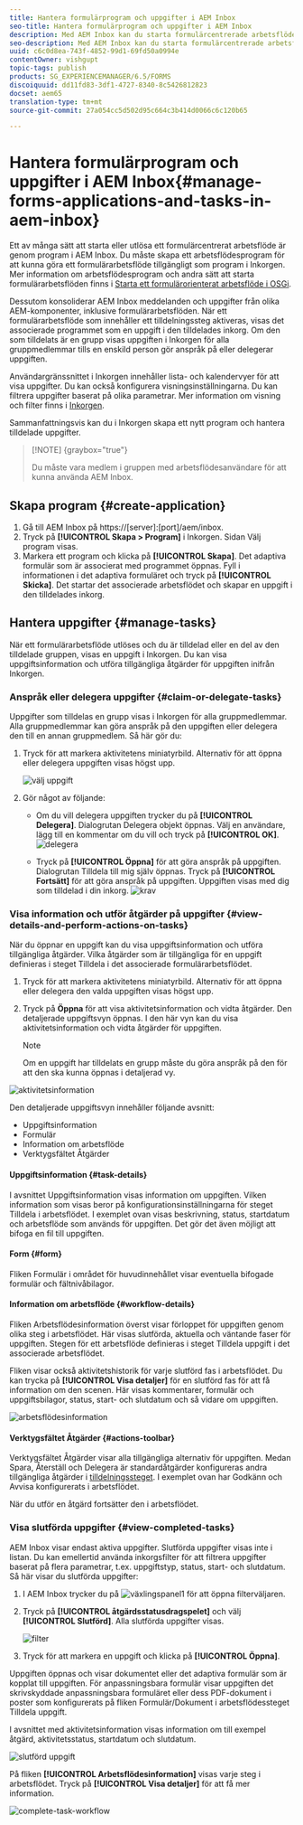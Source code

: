 ```yaml
---
title: Hantera formulärprogram och uppgifter i AEM Inbox
seo-title: Hantera formulärprogram och uppgifter i AEM Inbox
description: Med AEM Inbox kan du starta formulärcentrerade arbetsflöden genom att skicka program och hantera uppgifter.
seo-description: Med AEM Inbox kan du starta formulärcentrerade arbetsflöden genom att skicka program och hantera uppgifter.
uuid: c6c0d8ea-743f-4852-99d1-69fd50a0994e
contentOwner: vishgupt
topic-tags: publish
products: SG_EXPERIENCEMANAGER/6.5/FORMS
discoiquuid: dd11fd83-3df1-4727-8340-8c5426812823
docset: aem65
translation-type: tm+mt
source-git-commit: 27a054cc5d502d95c664c3b414d0066c6c120b65

---
```



# Hantera formulärprogram och uppgifter i AEM Inbox{#manage-forms-applications-and-tasks-in-aem-inbox}

Ett av många sätt att starta eller utlösa ett formulärcentrerat arbetsflöde är genom program i AEM Inbox. Du måste skapa ett arbetsflödesprogram för att kunna göra ett formulärarbetsflöde tillgängligt som program i Inkorgen. Mer information om arbetsflödesprogram och andra sätt att starta formulärarbetsflöden finns i [Starta ett formulärorienterat arbetsflöde i OSGi](../../forms/using/aem-forms-workflow.md#launch).

Dessutom konsoliderar AEM Inbox meddelanden och uppgifter från olika AEM-komponenter, inklusive formulärarbetsflöden. När ett formulärarbetsflöde som innehåller ett tilldelningssteg aktiveras, visas det associerade programmet som en uppgift i den tilldelades inkorg. Om den som tilldelats är en grupp visas uppgiften i Inkorgen för alla gruppmedlemmar tills en enskild person gör anspråk på eller delegerar uppgiften.

Användargränssnittet i Inkorgen innehåller lista- och kalendervyer för att visa uppgifter. Du kan också konfigurera visningsinställningarna. Du kan filtrera uppgifter baserat på olika parametrar. Mer information om visning och filter finns i [Inkorgen](/help/sites-authoring/inbox.md).

Sammanfattningsvis kan du i Inkorgen skapa ett nytt program och hantera tilldelade uppgifter.

>[!NOTE] {graybox=&quot;true&quot;}
>
>Du måste vara medlem i gruppen med arbetsflödesanvändare för att kunna använda AEM Inbox.

## Skapa program {#create-application}

1. Gå till AEM Inbox på https://[server]:[port]/aem/inbox.
1. Tryck på **[!UICONTROL Skapa > Program]** i Inkorgen. Sidan Välj program visas.
1. Markera ett program och klicka på **[!UICONTROL Skapa]**. Det adaptiva formulär som är associerat med programmet öppnas. Fyll i informationen i det adaptiva formuläret och tryck på **[!UICONTROL Skicka]**. Det startar det associerade arbetsflödet och skapar en uppgift i den tilldelades inkorg.

## Hantera uppgifter {#manage-tasks}

När ett formulärarbetsflöde utlöses och du är tilldelad eller en del av den tilldelade gruppen, visas en uppgift i Inkorgen. Du kan visa uppgiftsinformation och utföra tillgängliga åtgärder för uppgiften inifrån Inkorgen.

### Anspråk eller delegera uppgifter {#claim-or-delegate-tasks}

Uppgifter som tilldelas en grupp visas i Inkorgen för alla gruppmedlemmar. Alla gruppmedlemmar kan göra anspråk på den uppgiften eller delegera den till en annan gruppmedlem. Så här gör du:

1. Tryck för att markera aktivitetens miniatyrbild. Alternativ för att öppna eller delegera uppgiften visas högst upp.

   ![välj uppgift](assets/select-task.png)

1. Gör något av följande:

   * Om du vill delegera uppgiften trycker du på **[!UICONTROL Delegera]**. Dialogrutan Delegera objekt öppnas. Välj en användare, lägg till en kommentar om du vill och tryck på **[!UICONTROL OK]**.
   ![delegera](assets/delegate.png)

   * Tryck på **[!UICONTROL Öppna]** för att göra anspråk på uppgiften. Dialogrutan Tilldela till mig själv öppnas. Tryck på **[!UICONTROL Fortsätt]** för att göra anspråk på uppgiften. Uppgiften visas med dig som tilldelad i din inkorg.
   ![krav](assets/claim.png)

### Visa information och utför åtgärder på uppgifter {#view-details-and-perform-actions-on-tasks}

När du öppnar en uppgift kan du visa uppgiftsinformation och utföra tillgängliga åtgärder. Vilka åtgärder som är tillgängliga för en uppgift definieras i steget Tilldela i det associerade formulärarbetsflödet.

1. Tryck för att markera aktivitetens miniatyrbild. Alternativ för att öppna eller delegera den valda uppgiften visas högst upp.
1. Tryck på **Öppna** för att visa aktivitetsinformation och vidta åtgärder. Den detaljerade uppgiftsvyn öppnas. I den här vyn kan du visa aktivitetsinformation och vidta åtgärder för uppgiften.

   >[!NOTE]
   >
   >Om en uppgift har tilldelats en grupp måste du göra anspråk på den för att den ska kunna öppnas i detaljerad vy.

![aktivitetsinformation](assets/task-details.png)

Den detaljerade uppgiftsvyn innehåller följande avsnitt:

* Uppgiftsinformation
* Formulär
* Information om arbetsflöde
* Verktygsfältet Åtgärder

#### Uppgiftsinformation {#task-details}

I avsnittet Uppgiftsinformation visas information om uppgiften. Vilken information som visas beror på konfigurationsinställningarna för steget [](/help/sites-developing/workflows-step-ref.md) Tilldela i arbetsflödet. I exemplet ovan visas beskrivning, status, startdatum och arbetsflöde som används för uppgiften. Det gör det även möjligt att bifoga en fil till uppgiften.

#### Form {#form}

Fliken Formulär i området för huvudinnehållet visar eventuella bifogade formulär och fältnivåbilagor.

#### Information om arbetsflöde {#workflow-details}

Fliken Arbetsflödesinformation överst visar förloppet för uppgiften genom olika steg i arbetsflödet. Här visas slutförda, aktuella och väntande faser för uppgiften. Stegen för ett arbetsflöde definieras i steget [](/help/sites-developing/workflows-step-ref.md) Tilldela uppgift i det associerade arbetsflödet.

Fliken visar också aktivitetshistorik för varje slutförd fas i arbetsflödet. Du kan trycka på **[!UICONTROL Visa detaljer]** för en slutförd fas för att få information om den scenen. Här visas kommentarer, formulär och uppgiftsbilagor, status, start- och slutdatum och så vidare om uppgiften.

![arbetsflödesinformation](assets/workflow-details.png)

#### Verktygsfältet Åtgärder {#actions-toolbar}

Verktygsfältet Åtgärder visar alla tillgängliga alternativ för uppgiften. Medan Spara, Återställ och Delegera är standardåtgärder konfigureras andra tillgängliga åtgärder i [tilldelningssteget](/help/sites-developing/workflows-step-ref.md). I exemplet ovan har Godkänn och Avvisa konfigurerats i arbetsflödet.

När du utför en åtgärd fortsätter den i arbetsflödet.

### Visa slutförda uppgifter {#view-completed-tasks}

AEM Inbox visar endast aktiva uppgifter. Slutförda uppgifter visas inte i listan. Du kan emellertid använda inkorgsfilter för att filtrera uppgifter baserat på flera parametrar, t.ex. uppgiftstyp, status, start- och slutdatum. Så här visar du slutförda uppgifter:

1. I AEM Inbox trycker du på ![växlingspanel1](assets/toggle-side-panel1.png) för att öppna filterväljaren.
1. Tryck på **[!UICONTROL åtgärdsstatusdragspelet]** och välj **[!UICONTROL Slutförd]**. Alla slutförda uppgifter visas.

   ![filter](assets/filter.png)

1. Tryck för att markera en uppgift och klicka på **[!UICONTROL Öppna]**.

Uppgiften öppnas och visar dokumentet eller det adaptiva formulär som är kopplat till uppgiften. För anpassningsbara formulär visar uppgiften det skrivskyddade anpassningsbara formuläret eller dess PDF-dokument i poster som konfigurerats på fliken Formulär/Dokument i arbetsflödessteget [](/help/sites-developing/workflows-step-ref.md)Tilldela uppgift.

I avsnittet med aktivitetsinformation visas information om till exempel åtgärd, aktivitetsstatus, startdatum och slutdatum.

![slutförd uppgift](assets/completed-task.png)

På fliken **[!UICONTROL Arbetsflödesinformation]** visas varje steg i arbetsflödet. Tryck på **[!UICONTROL Visa detaljer]** för att få mer information.

![complete-task-workflow](assets/completed-task-workflow.png)


